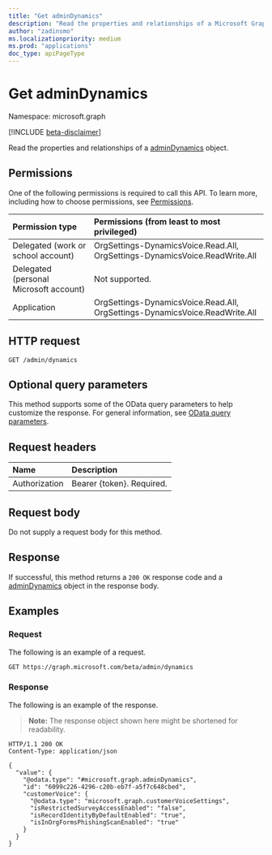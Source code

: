 ```yaml
---
title: "Get adminDynamics"
description: "Read the properties and relationships of a Microsoft Graph adminDynamics object."
author: "zadinsmo"
ms.localizationpriority: medium
ms.prod: "applications"
doc_type: apiPageType
---
```


# Get adminDynamics
Namespace: microsoft.graph

[!INCLUDE [beta-disclaimer](../../includes/beta-disclaimer.md)]

Read the properties and relationships of a [adminDynamics](../resources/admindynamics.md) object.

## Permissions
One of the following permissions is required to call this API. To learn more, including how to choose permissions, see [Permissions](/graph/permissions-reference).

|Permission type|Permissions (from least to most privileged)|
|:---|:---|
|Delegated (work or school account)|OrgSettings-DynamicsVoice.Read.All, OrgSettings-DynamicsVoice.ReadWrite.All|
|Delegated (personal Microsoft account)|Not supported.|
|Application|OrgSettings-DynamicsVoice.Read.All, OrgSettings-DynamicsVoice.ReadWrite.All|

## HTTP request

<!-- {
  "blockType": "ignored"
}
-->
``` http
GET /admin/dynamics
```

## Optional query parameters
This method supports some of the OData query parameters to help customize the response. For general information, see [OData query parameters](/graph/query-parameters).

## Request headers
|Name|Description|
|:---|:---|
|Authorization|Bearer {token}. Required.|

## Request body
Do not supply a request body for this method.

## Response

If successful, this method returns a `200 OK` response code and a [adminDynamics](../resources/admindynamics.md) object in the response body.

## Examples

### Request
The following is an example of a request.
<!-- {
  "blockType": "request",
  "name": "get_admindynamics"
}
-->
``` http
GET https://graph.microsoft.com/beta/admin/dynamics
```


### Response
The following is an example of the response.
>**Note:** The response object shown here might be shortened for readability.
<!-- {
  "blockType": "response",
  "truncated": true,
  "@odata.type": "microsoft.graph.adminDynamics"
}
-->
``` http
HTTP/1.1 200 OK
Content-Type: application/json

{
  "value": {
    "@odata.type": "#microsoft.graph.adminDynamics",
    "id": "6099c226-4296-c20b-eb7f-a5f7c648cbed",
    "customerVoice": {
      "@odata.type": "microsoft.graph.customerVoiceSettings",
      "isRestrictedSurveyAccessEnabled": "false",
      "isRecordIdentityByDefaultEnabled": "true",
      "isInOrgFormsPhishingScanEnabled": "true"
    }
  }
}
```

